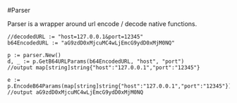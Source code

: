 #Parser

Parser is a wrapper around url encode / decode native functions.

```
//decodedURL := "host=127.0.0.1&port=12345"
b64EncodedURL := "aG9zdD0xMjcuMC4wLjEmcG9ydD0xMjM0NQ"

p := parser.New()
d, _ := p.GetB64URLParams(b64EncodedURL, "host", "port")
//output map[string]string{"host":"127.0.0.1","port":"12345"}

e := p.EncodeB64Params(map[string]string{"host":"127.0.0.1","port":"12345"})
//output aG9zdD0xMjcuMC4wLjEmcG9ydD0xMjM0NQ
```
